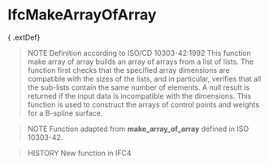 # IfcMakeArrayOfArray

{ .extDef}<!-- end of definition -->
> NOTE Definition according to ISO/CD 10303-42:1992
> This function make array of array builds an array of arrays from a list of lists. The function first checks that the specified array dimensions are compatible with the sizes of the lists, and in particular, verifies that all the sub-lists contain the same number of elements. A null result is returned if the input data is incompatible with the dimensions. This function is used to construct the arrays of control points and weights for a B-spline surface.

> NOTE Function adapted from **make_array_of_array** defined in ISO 10303-42.

> HISTORY New function in IFC4
